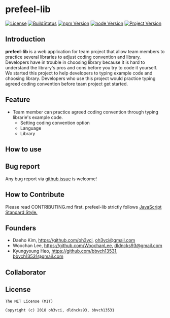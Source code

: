 # prefeel-lib
[![License](https://img.shields.io/github/license/mashape/apistatus.svg)](https://github.com/bbvch13531/prefeel-lib/blob/master/LICENSE)  [![BuildStatus](https://travis-ci.org/bbvch13531/prefeel-lib.svg?branch=master)](https://travis-ci.org/bbvch13531/prefeel-lib)  [![npm Version](https://img.shields.io/npm/v/npm.svg)](https://www.npmjs.com/)  [![node Version](https://img.shields.io/badge/node->=8-brightgreen.svg)](https://www.npmjs.com/)  [![Project Version](https://img.shields.io/badge/release-v0.0.1-brightgreen.svg)](https://github.com/bbvch13531/prefeel-lib)

## Introduction
 **prefeel-lib** is a web application for team project that allow team members to practice several libraries to adjust coding convention and library.  
Developers have in trouble in choosing library because it is hard to understand the library's pros and cons before you try to code it yourself. We started this project to help developers to typing example code and choosing library. Developers who use this project would practice typing agreed coding convention before team project get started.
## Feature
- Team member can practice agreed coding convention through typing librarie's example code. 
	- Setting coding convention option 
	- Language
	- Library 


## How to use

## Bug report
Any bug report via [github issue](https://github.com/bbvch13531/prefeel-lib/issues) is welcome!

## How to Contribute
Please read CONTRIBUTING.md first.
prefeel-lib strictly follows [JavaScript Standard Style.](https://standardjs.com/)
## Founders
- Daeho Kim, https://github.com/oh3vci, oh3vci@gmail.com
- Woochan Lee, https://github.com/WoochanLee, dldncks93@gmail.com
- Kyungyoung Heo, https://github.com/bbvch13531, bbvch13531@gmail.com

## Collaborator



## License
```
The MIT License (MIT)

Copyright (c) 2018 oh3vci, dldncks93, bbvch13531
```